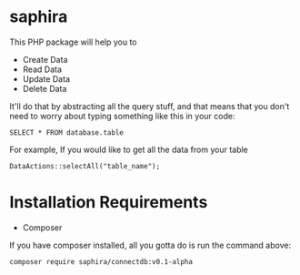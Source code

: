 # saphira

This PHP package will help you to

- Create Data
- Read Data
- Update Data
- Delete Data

It'll do that by abstracting all the query stuff, and that means that you don't need to worry about typing something like this in your code:

`SELECT * FROM database.table`

For example, If you would like to get all the data from your table

`DataActions::selectAll("table_name");`


# Installation Requirements

- Composer

If you have composer installed, all you gotta do is run the command above:

`composer require saphira/connectdb:v0.1-alpha`






